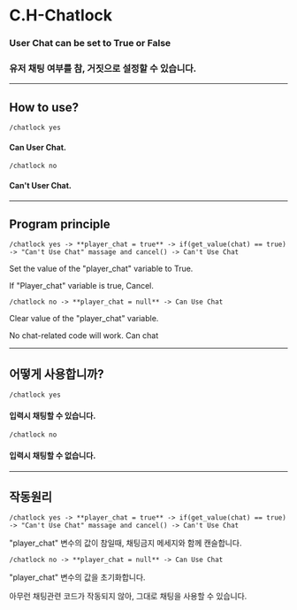 # C.H-Chatlock

### User Chat can be set to True or False

### 유저 채팅 여부를 참, 거짓으로 설정할 수 있습니다.
----------------------------------------------------
## How to use?

<pre>
<code>/chatlock yes
</pre></code>

#### Can User Chat.

<pre>
<code>/chatlock no
</pre></code>

#### Can't User Chat.
----------------------------------------------------
## Program principle

<pre><code>/chatlock yes -> **player_chat = true** -> if(get_value(chat) == true) -> "Can't Use Chat" massage and cancel() -> Can't Use Chat</pre></code>

Set the value of the "player_chat" variable to True.

If "Player_chat" variable is true, Cancel.


<pre><code>/chatlock no -> **player_chat = null** -> Can Use Chat</pre></code>

Clear value of the "player_chat" variable.

No chat-related code will work. Can chat

------------------------------------------------------

## 어떻게 사용합니까?

<pre>
<code>/chatlock yes
</pre></code>

#### 입력시 채팅할 수 있습니다.

<pre>
<code>/chatlock no
</pre></code>

#### 입력시 채팅할 수 없습니다.
----------------------------------------------------
## 작동원리

<pre><code>/chatlock yes -> **player_chat = true** -> if(get_value(chat) == true) -> "Can't Use Chat" massage and cancel() -> Can't Use Chat</pre></code>

"player_chat" 변수의 값이 참일때, 채팅금지 메세지와 함께 캔슬합니다.


<pre><code>/chatlock no -> **player_chat = null** -> Can Use Chat</pre></code>

"player_chat" 변수의 값을 초기화합니다.

아무런 채팅관련 코드가 작동되지 않아, 그대로 채팅을 사용할 수 있습니다.
